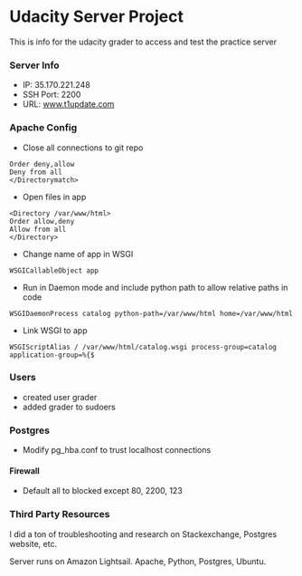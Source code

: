 # Udacity Server Project
This is info for the udacity grader to access and test the practice server

### Server Info

* IP: 35.170.221.248
* SSH Port: 2200
* URL: www.t1update.com

### Apache Config

* Close all connections to git repo

```<Directorymatch "^/.*/\.git/">
Order deny,allow
Deny from all
</Directorymatch>
```

* Open files in app
```
<Directory /var/www/html>
Order allow,deny
Allow from all
</Directory>
```
* Change name of app in WSGI
```
WSGICallableObject app
```
* Run in Daemon mode and include python path to allow relative paths in code
```
WSGIDaemonProcess catalog python-path=/var/www/html home=/var/www/html
```
* Link WSGI to app
```
WSGIScriptAlias / /var/www/html/catalog.wsgi process-group=catalog application-group=%{$
```

### Users

* created user grader
* added grader to sudoers

### Postgres

* Modify pg_hba.conf to trust localhost connections

#### Firewall

* Default all to blocked except 80, 2200, 123

### Third Party Resources

I did a ton of troubleshooting and research on Stackexchange, Postgres website, etc. 

Server runs on Amazon Lightsail. Apache, Python, Postgres, Ubuntu.
